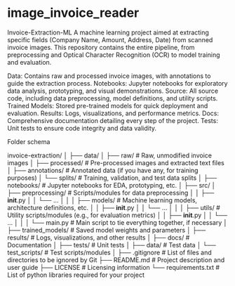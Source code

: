 # image_invoice_reader
Invoice-Extraction-ML  A machine learning project aimed at extracting specific fields (Company Name, Amount, Address, Date) from scanned invoice images. This repository contains the entire pipeline, from preprocessing and Optical Character Recognition (OCR) to model training and evaluation.

Data: Contains raw and processed invoice images, with annotations to guide the extraction process.
Notebooks: Jupyter notebooks for exploratory data analysis, prototyping, and visual demonstrations.
Source: All source code, including data preprocessing, model definitions, and utility scripts.
Trained Models: Stored pre-trained models for quick deployment and evaluation.
Results: Logs, visualizations, and performance metrics.
Docs: Comprehensive documentation detailing every step of the project.
Tests: Unit tests to ensure code integrity and data validity.


Folder schema

invoice-extraction/
│
├── data/
│   ├── raw/                  # Raw, unmodified invoice images
│   ├── processed/            # Pre-processed images and extracted text files
│   ├── annotations/          # Annotated data (if you have any, for training purposes)
│   └── splits/               # Training, validation, and test data splits
│
├── notebooks/                # Jupyter notebooks for EDA, prototyping, etc.
│
├── src/
│   ├── preprocessing/        # Scripts/modules for data preprocessing
│   │   ├── __init__.py
│   │   └── ...
│   │
│   ├── models/               # Machine learning models, architecture definitions, etc.
│   │   ├── __init__.py
│   │   └── ...
│   │
│   ├── utils/                # Utility scripts/modules (e.g., for evaluation metrics)
│   │   ├── __init__.py
│   │   └── ...
│   │
│   └── main.py               # Main script to tie everything together, if necessary
│
├── trained_models/           # Saved model weights and parameters
│
├── results/                  # Logs, visualizations, and other results
│
├── docs/                     # Documentation
│
├── tests/                    # Unit tests
│   ├── data/                 # Test data
│   └── test_scripts/         # Test scripts/modules
│
├── .gitignore                # List of files and directories to be ignored by Git
├── README.md                 # Project description and user guide
├── LICENSE                   # Licensing information
└── requirements.txt          # List of python libraries required for your project
